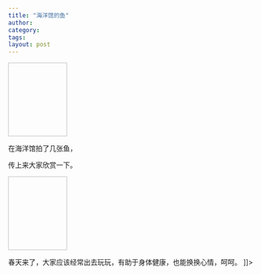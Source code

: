 ```yaml
---
title: "海洋馆的鱼"
author:
category: 
tags: 
layout: post
---
```

<img height="150" width="120"></a>

在海洋馆拍了几张鱼，

传上来大家欣赏一下。

<a href="http://www.hanfengblog.com.cn../images/li_yu2.jpg" rel='external'><img height="150" width="120"></a>

春天来了，大家应该经常出去玩玩，有助于身体健康，也能换换心情，呵呵。 ]]>

